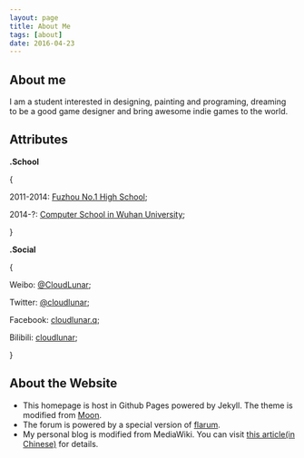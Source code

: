 ```yaml
---
layout: page
title: About Me
tags: [about]
date: 2016-04-23
---
```

## About me
I am a student interested in designing, painting and programing, dreaming to be a good game designer and bring awesome indie games to the world.

## Attributes
**.School**

{

2011-2014: [Fuzhou No.1 High School](http://fzyz.net);
	
2014-?: [Computer School in Wuhan University](http://cs.whu.edu.cn);
	
}

**.Social**

{

Weibo: [@CloudLunar](http://weibo.com/cloudlunar);

Twitter: [@cloudlunar](https://twitter.com/cloudlunar);

Facebook: [cloudlunar.q](https://www.facebook.com/cloudlunar.q);

Bilibili: [cloudlunar](http://space.bilibili.com/10489053); 

} 

## About the Website
* This homepage is host in Github Pages powered by Jekyll. The theme is modified from [Moon](http://taylantatli.github.io/Moon).
* The forum is powered by a special version of [flarum](http://flarum.ga/).
* My personal blog is modified from MediaWiki. You can visit [this article(in Chinese)](http://blog.cloudlunar.com/view/Hello,_world) for details.